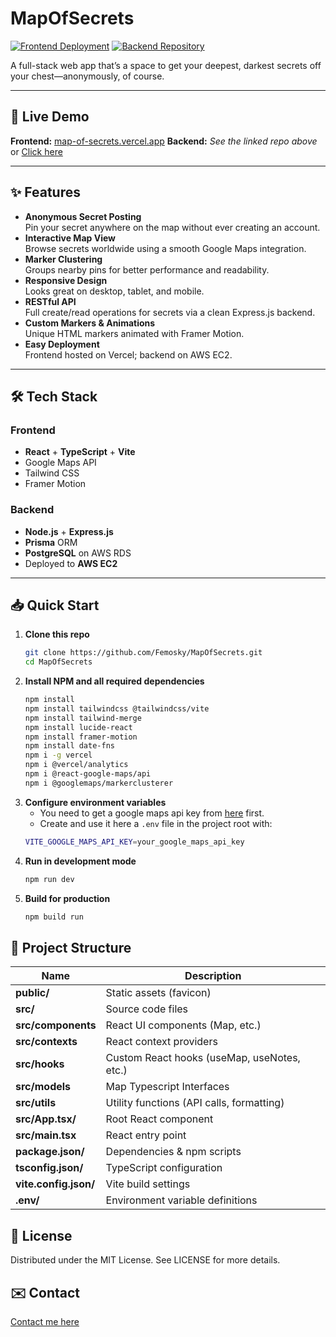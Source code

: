 # MapOfSecrets

[![Frontend Deployment](https://img.shields.io/badge/Frontend-Vercel-00C7B7)](https://map-of-secrets.vercel.app) [![Backend Repository](https://img.shields.io/badge/Backend-AWS_EC2-FF9900)](https://github.com/Femosky/MapOfSecrets_Backend)

A full-stack web app that’s a space to get your deepest, darkest secrets off your chest—anonymously, of course.

---

## 🚀 Live Demo

**Frontend:** [map-of-secrets.vercel.app](https://map-of-secrets.vercel.app)
**Backend:** _See the linked repo above_ or [Click here](https://github.com/Femosky/MapOfSecrets_Backend)

---

## ✨ Features

- **Anonymous Secret Posting**  
  Pin your secret anywhere on the map without ever creating an account.  
- **Interactive Map View**  
  Browse secrets worldwide using a smooth Google Maps integration.  
- **Marker Clustering**  
  Groups nearby pins for better performance and readability.  
- **Responsive Design**  
  Looks great on desktop, tablet, and mobile.  
- **RESTful API**  
  Full create/read operations for secrets via a clean Express.js backend.  
- **Custom Markers & Animations**  
  Unique HTML markers animated with Framer Motion.  
- **Easy Deployment**  
  Frontend hosted on Vercel; backend on AWS EC2.

---

## 🛠 Tech Stack

### Frontend  
- **React** + **TypeScript** + **Vite**
- Google Maps API
- Tailwind CSS  
- Framer Motion

### Backend  
- **Node.js** + **Express.js**  
- **Prisma** ORM  
- **PostgreSQL** on AWS RDS  
- Deployed to **AWS EC2**

---

## 📥 Quick Start

1. **Clone this repo**  
   ```bash
   git clone https://github.com/Femosky/MapOfSecrets.git
   cd MapOfSecrets

2. **Install NPM and all required dependencies**  
   ```bash
   npm install
   npm install tailwindcss @tailwindcss/vite
   npm install tailwind-merge
   npm install lucide-react
   npm install framer-motion
   npm install date-fns
   npm i -g vercel
   npm i @vercel/analytics
   npm i @react-google-maps/api
   npm i @googlemaps/markerclusterer

3. **Configure environment variables**
   - You need to get a google maps api key from [here](https://mapsplatform.google.com) first.
   - Create and use it here a `.env` file in the project root with:
   ```bash
   VITE_GOOGLE_MAPS_API_KEY=your_google_maps_api_key

5. **Run in development mode**
   ```bash
   npm run dev

6. **Build for production**
   ```bash
   npm build run

## 📂 Project Structure

| Name                   | Description                                             |
| ---------------------- | ------------------------------------------------------- |
| **public/**            | Static assets (favicon)                                 |
| **src/**               | Source code files                                       |
| **src/components**     | React UI components (Map, etc.)                         |
| **src/contexts**       | React context providers                                 |
| **src/hooks**          | Custom React hooks (useMap, useNotes, etc.)             |
| **src/models**         | Map Typescript Interfaces                               |
| **src/utils**          | Utility functions (API calls, formatting)               |
| **src/App.tsx/**       | Root React component                                    |
| **src/main.tsx**       | React entry point                                       |
| **package.json/**      | Dependencies & npm scripts                              |
| **tsconfig.json/**     | TypeScript configuration                                |
| **vite.config.json/**  | Vite build settings                                     |
| **.env/**              | Environment variable definitions                        |

## 📄 License

Distributed under the MIT License. See LICENSE for more details.

## ✉️ Contact

[Contact me here](https://femiojeyemi.com/contact)
